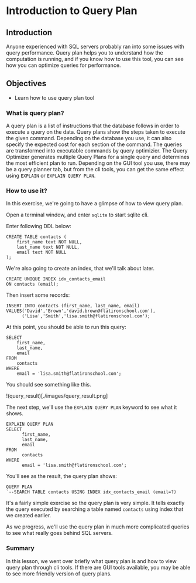 # Introduction to Query Plan

## Introduction

Anyone experienced with SQL servers probably ran into some issues with query performance. Query plan helps you to understand how the computation is running, and if you know how to use this tool, you can see how you can optimize queries for performance.

## Objectives
- Learn how to use query plan tool


### What is query plan?

A query plan is a list of instructions that the database follows in order to execute a query on the data. Query plans show the steps taken to execute the given command. Depending on the database you use, it can also specify the expected cost for each section of the command. The queries are transformed into executable commands by query optimizier. The Query Optimizer generates multiple Query Plans for a single query and determines the most efficient plan to run.
Depending on the GUI tool you use, there may be a query planner tab, but from the cli tools, you can get the same effect using `EXPLAIN` or `EXPLAIN QUERY PLAN`.

### How to use it?

In this exercise, we're going to have a glimpse of how to view query plan.

Open a terminal window, and enter `sqlite` to start sqlite cli.

Enter following DDL below:

```
CREATE TABLE contacts (
	first_name text NOT NULL,
	last_name text NOT NULL,
	email text NOT NULL
);
```

We're also going to create an index, that we'll talk about later.

```
CREATE UNIQUE INDEX idx_contacts_email 
ON contacts (email);
```

Then insert some records:

```
INSERT INTO contacts (first_name, last_name, email)
VALUES('David','Brown','david.brown@flatironschool.com'),
      ('Lisa','Smith','lisa.smith@flatironschool.com');
```      

At this point, you should be able to run this query:

```
SELECT
	first_name,
	last_name,
	email
FROM
	contacts
WHERE
	email = 'lisa.smith@flatironschool.com';
```

You should see something like this.

!(query_result)[./images/query_result.png]

The next step, we'll use the `EXPLAIN QUERY PLAN` keyword to see what it shows.

```
EXPLAIN QUERY PLAN 
SELECT
      first_name,
      last_name,
      email
FROM
      contacts
WHERE
      email = 'lisa.smith@flatironschool.com';
```

You'll see as the result, the query plan shows:

```
QUERY PLAN
`--SEARCH TABLE contacts USING INDEX idx_contacts_email (email=?)
```

It's a fairly simple exercise so the query plan is very simple. It tells exactly the query executed by searching a table named `contacts` using index that we created earlier.

As we progress, we'll use the query plan in much more complicated queries to see what really goes behind SQL servers.

### Summary

In this lesson, we went over briefly what query plan is and how to view query plan through cli tools. If there are GUI tools available, you may be able to see more friendly version of query plans.
